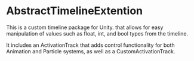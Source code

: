 # AbstractTimelineExtention

This is a custom timeline package for Unity.
that allows for easy manipulation of values such as float, int, and bool types from the timeline. 

It includes an ActivationTrack that adds control functionality for both Animation and Particle systems, as well as a CustomActivationTrack.
